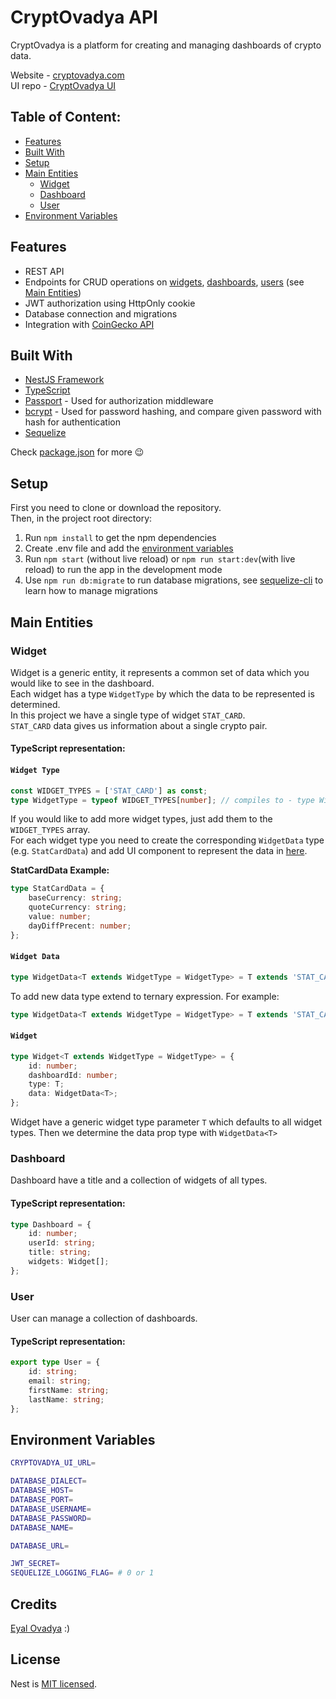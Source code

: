# CryptOvadya API
CryptOvadya is a platform for creating and managing dashboards of crypto data.

Website - [cryptovadya.com](https://www.cryptovadya.com) \
UI repo - [CryptOvadya UI](https://github.com/eyalovadya/cryptovadya-ui)

## Table of Content:

- [Features](#features)
- [Built With](#built-with)
- [Setup](#setup)
- [Main Entities](#main-entities)
  - [Widget](#widget)
  - [Dashboard](#dashboard)
  - [User](#user)
- [Environment Variables](#environment-variables)

## Features
- REST API
- Endpoints for CRUD operations on [widgets](#widget), [dashboards](#dashboard), [users](#user) (see [Main Entities](#main-entities))
- JWT authorization using HttpOnly cookie
- Database connection and migrations
- Integration with [CoinGecko API](https://www.coingecko.com/en/api/documentation)

## Built With

- [NestJS Framework](https://nestjs.com/)
- [TypeScript](https://www.typescriptlang.org/)
- [Passport](https://www.passportjs.org/) - Used for authorization middleware
- [bcrypt](https://www.npmjs.com/package/bcrypt) - Used for password hashing, and compare given password with hash for authentication
- [Sequelize](https://sequelize.org/)

Check [package.json](https://github.com/eyalovadya/cryptovadya-api/blob/master/package.json) for more :wink:

## Setup

First you need to clone or download the repository.\
Then, in the project root directory:
1. Run `npm install` to get the npm dependencies
2. Create .env file and add the [environment variables](#environment-variables)
3. Run `npm start` (without live reload) or `npm run start:dev`(with live reload) to run the app in the development mode 
4. Use `npm run db:migrate` to run database migrations, see [sequelize-cli](https://sequelize.org/docs/v6/other-topics/migrations/) to learn how to manage migrations 

## Main Entities

### Widget
Widget is a generic entity, it represents a common set of data which you would like to see in the dashboard. \
Each widget has a type `WidgetType` by which the data to be represented is determined. \
In this project we have a single type of widget `STAT_CARD`. \
`STAT_CARD` data gives us information about a single crypto pair.

#### TypeScript representation: 

#### `Widget Type`
```typescript
const WIDGET_TYPES = ['STAT_CARD'] as const;
type WidgetType = typeof WIDGET_TYPES[number]; // compiles to - type WidgetType = 'STAT_CARD'
```
If you would like to add more widget types, just add them to the `WIDGET_TYPES` array. \
For each widget type you need to create the corresponding `WidgetData` type (e.g. `StatCardData`) and add UI component to represent the data in [here](https://github.com/eyalovadya/cryptovadya-ui/blob/master/src/components/pages/singleDashboard/components/dashboardWidget/DashboardWidget.tsx).

**StatCardData Example:**
```typescript
type StatCardData = {
    baseCurrency: string;
    quoteCurrency: string;
    value: number;
    dayDiffPrecent: number;
};
```

#### `Widget Data`
```typescript
type WidgetData<T extends WidgetType = WidgetType> = T extends 'STAT_CARD' ? StatCardData : any;
```
To add new data type extend to ternary expression. 
For example: 
```typescript
type WidgetData<T extends WidgetType = WidgetType> = T extends 'STAT_CARD' ? StatCardData : 'NEW_TYPE' ? NewTypeData : any;
```

#### `Widget`
```typescript
type Widget<T extends WidgetType = WidgetType> = {
    id: number;
    dashboardId: number;
    type: T;
    data: WidgetData<T>;
};
```
Widget have a generic widget type parameter `T` which defaults to all widget types. Then we determine the data prop type with `WidgetData<T>`

### Dashboard
Dashboard have a title and a collection of widgets of all types.

#### TypeScript representation: 
```typescript
type Dashboard = {
    id: number;
    userId: string;
    title: string;
    widgets: Widget[];
};
```

### User
User can manage a collection of dashboards.


#### TypeScript representation: 
```typescript
export type User = {
    id: string;
    email: string;
    firstName: string;
    lastName: string;
};
```

## Environment Variables
```sh
CRYPTOVADYA_UI_URL=

DATABASE_DIALECT=
DATABASE_HOST=
DATABASE_PORT=
DATABASE_USERNAME=
DATABASE_PASSWORD=
DATABASE_NAME=

DATABASE_URL=

JWT_SECRET=
SEQUELIZE_LOGGING_FLAG= # 0 or 1
```

## Credits
[Eyal Ovadya](https://github.com/eyalovadya) :)

## License

Nest is [MIT licensed](LICENSE).
